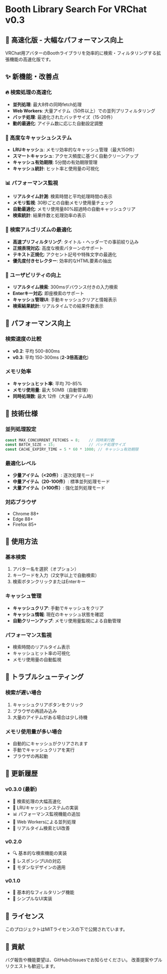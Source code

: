 # Booth Library Search For VRChat v0.3

## 🚀 高速化版 - 大幅なパフォーマンス向上

VRChat用アバターのBoothライブラリを効率的に検索・フィルタリングする拡張機能の高速化版です。

## ✨ 新機能・改善点

### 🔥 検索処理の高速化
- **並列処理**: 最大8件の同時fetch処理
- **Web Workers**: 大量アイテム（50件以上）での並列プリフィルタリング
- **バッチ処理**: 最適化されたバッチサイズ（15-20件）
- **動的最適化**: アイテム数に応じた自動設定調整

### 💾 高度なキャッシュシステム
- **LRUキャッシュ**: メモリ効率的なキャッシュ管理（最大150件）
- **スマートキャッシュ**: アクセス頻度に基づく自動クリーンアップ
- **キャッシュ有効期限**: 5分間の有効期限管理
- **キャッシュ統計**: ヒット率と使用量の可視化

### 📊 パフォーマンス監視
- **リアルタイム計測**: 検索時間と平均処理時間の表示
- **メモリ監視**: 30秒ごとの自動メモリ使用量チェック
- **自動最適化**: メモリ使用量80%超過時の自動キャッシュクリア
- **検索統計**: 結果件数と処理効率の表示

### 🎯 検索アルゴリズムの最適化
- **高速プリフィルタリング**: タイトル・ヘッダーでの事前絞り込み
- **正規表現対応**: 高度な検索パターンのサポート
- **テキスト正規化**: アクセント記号や特殊文字の最適化
- **優先度付きセレクター**: 効率的なHTML要素の抽出

### 🎨 ユーザビリティの向上
- **リアルタイム検索**: 300msデバウンス付きの入力検索
- **Enterキー対応**: 即座検索のサポート
- **キャッシュ管理UI**: 手動キャッシュクリアと情報表示
- **検索結果統計**: リアルタイムでの結果件数表示

## 🚀 パフォーマンス向上

### 検索速度の比較
- **v0.2**: 平均 500-800ms
- **v0.3**: 平均 150-300ms (**2-3倍高速化**)

### メモリ効率
- **キャッシュヒット率**: 平均 70-85%
- **メモリ使用量**: 最大 50MB（自動管理）
- **同時処理数**: 最大 12件（大量アイテム時）

## 🔧 技術仕様

### 並列処理設定
```javascript
const MAX_CONCURRENT_FETCHES = 8;    // 同時実行数
const BATCH_SIZE = 15;               // バッチ処理サイズ
const CACHE_EXPIRY_TIME = 5 * 60 * 1000; // キャッシュ有効期限
```

### 最適化レベル
- **少量アイテム（<20件）**: 逐次処理モード
- **中量アイテム（20-100件）**: 標準並列処理モード
- **大量アイテム（>100件）**: 強化並列処理モード

### 対応ブラウザ
- Chrome 88+
- Edge 88+
- Firefox 85+

## 📱 使用方法

### 基本検索
1. アバター名を選択（オプション）
2. キーワードを入力（2文字以上で自動検索）
3. 検索ボタンクリックまたはEnterキー

### キャッシュ管理
- **キャッシュクリア**: 手動でキャッシュをクリア
- **キャッシュ情報**: 現在のキャッシュ状態を確認
- **自動クリーンアップ**: メモリ使用量監視による自動管理

### パフォーマンス監視
- 検索時間のリアルタイム表示
- キャッシュヒット率の可視化
- メモリ使用量の自動監視

## 🐛 トラブルシューティング

### 検索が遅い場合
1. キャッシュクリアボタンをクリック
2. ブラウザの再読み込み
3. 大量のアイテムがある場合は少し待機

### メモリ使用量が多い場合
- 自動的にキャッシュがクリアされます
- 手動でキャッシュクリアを実行
- ブラウザの再起動

## 🔄 更新履歴

### v0.3.0 (最新)
- 🚀 検索処理の大幅高速化
- 💾 LRUキャッシュシステムの実装
- 📊 パフォーマンス監視機能の追加
- 🎯 Web Workersによる並列処理
- 🎨 リアルタイム検索とUI改善

### v0.2.0
- 🔍 基本的な検索機能の実装
- 📱 レスポンシブUIの対応
- 🎨 モダンなデザインの適用

### v0.1.0
- 🎯 基本的なフィルタリング機能
- 🎨 シンプルなUI実装

## 📄 ライセンス

このプロジェクトはMITライセンスの下で公開されています。

## 🤝 貢献

バグ報告や機能要望は、GitHubのIssuesでお知らせください。
改善提案やプルリクエストも歓迎します。
